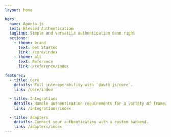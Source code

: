 ```yaml
---
layout: home

hero:
  name: Aponia.js
  text: Blessed Authentication
  tagline: Simple and versatile authentication done right
  actions:
    - theme: brand
      text: Get Started
      link: /core/index
    - theme: alt
      text: Reference
      link: /reference/index

features:
  - title: Core
    details: Full interoperability with `@auth.js/core`.
    link: /core/index

  - title: Integrations
    details: Handle authentication requirements for a variety of frameworks and libraries.
    link: /integrations/index

  - title: Adapters
    details: Connect your authentication with a custom backend.
    link: /adapters/index
---
```

